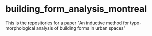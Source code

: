 # building_form_analysis_montreal
This is the repositories for a paper "An inductive method for typo-morphological analysis of building forms in urban spaces"
